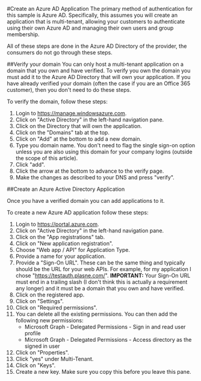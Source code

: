 #Create an Azure AD Application
The primary method of authentication for this sample is Azure AD. Specifically, this assumes you will create an application that is multi-tenant, allowing your customers to authenticate using their own Azure AD and managing their own users and group membership.

All of these steps are done in the Azure AD Directory of the provider, the consumers do not go through these steps.

##Verify your domain
You can only host a multi-tenant application on a domain that you own and have verified. To verify you own the domain you must add it to the Azure AD Directory that will own your application. If you have already verified your domain (often the case if you are an Office 365 customer), then you don't need to do these steps.

To verify the domain, follow these steps:

1. Login to https://manage.windowsazure.com.
2. Click on "Active Directory" in the left-hand navigation pane.
3. Click on the Directory that will own the application.
4. Click on the "Domains" tab at the top.
5. Click on "Add" at the bottom to add a new domain.
6. Type you domain name. You don't need to flag the single sign-on option unless you are also using this domain for your company logins (outside the scope of this article).
7. Click "add".
8. Click the arrow at the bottom to advance to the verify page.
9. Make the changes as described to your DNS and press "verify".

##Create an Azure Active Directory Application

Once you have a verified domain you can add applications to it.

To create a new Azure AD application follow these steps:

1. Login to https://portal.azure.com.
2. Click on "Active Directory" in the left-hand navigation pane.
3. Click on the "App registrations" tab.
4. Click on "New application registration".
5. Choose "Web app / API" for Application Type.
6. Provide a name for your application.
7. Provide a "Sign-On URL". These can be the same thing and typically should be the URL for your web APIs. For example, for my application I chose "https://testauth.plasne.com/". **IMPORTANT:** Your Sign-On URL must end in a trailing slash (I don't think this is actually a requirement any longer) and it must be a domain that you own and have verified.
8. Click on the registered app.
9. Click on "Settings".
10. Click on "Required permissions".
11. You can delete all the existing permissions. You can then add the following new permissions:
    * Microsoft Graph - Delegated Permissions - Sign in and read user profile
    * Microsoft Graph - Delegated Permissions - Access directory as the signed in user
12. Click on "Properties".
13. Click "yes" under Multi-Tenant.
14. Click on "Keys".
15. Create a new key. Make sure you copy this before you leave this pane.
